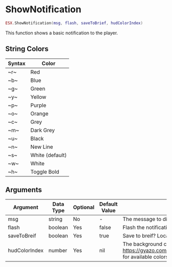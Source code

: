 # ShowNotification

```lua
ESX.ShowNotification(msg, flash, saveToBrief, hudColorIndex)
```

This function shows a basic notification to the player.

## String Colors

| Syntax | Color           |
|--------|-----------------|
| ~r~    | Red             |
| ~b~    | Blue            |
| ~g~    | Green           |
| ~y~    | Yellow          |
| ~p~    | Purple          |
| ~o~    | Orange          |
| ~c~    | Grey            |
| ~m~    | Dark Grey       |
| ~u~    | Black           |
| ~n~    | New Line        |
| ~s~    | White (default) |
| ~w~    | White           |
| ~h~    | Toggle Bold     |

## Arguments

| Argument      | Data Type | Optional | Default Value | Explanation                                                                                       |
|---------------|-----------|----------|---------------|---------------------------------------------------------------------------------------------------|
| msg           | string    | No       | -             | The message to display                                                                            |
| flash         | boolean   | Yes      | false         | Flash the notification?                                                                           |
| saveToBreif   | boolean   | Yes      | true          | Save to breif? Located in Pause Menu > Help                                                       |
| hudColorIndex | number    | Yes      | nil           | The background color, see https://gyazo.com/68bd384455fceb0a85a8729e48216e15 for available colors |
